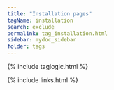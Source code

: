 ```yaml
---
title: "Installation pages"
tagName: installation
search: exclude
permalink: tag_installation.html
sidebar: mydoc_sidebar
folder: tags
---
```

{% include taglogic.html %}

{% include links.html %}
